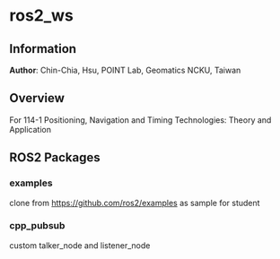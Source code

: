 # ros2_ws

## Information
**Author**: Chin-Chia, Hsu, POINT Lab, Geomatics NCKU, Taiwan

## Overview
For 114-1 Positioning, Navigation and Timing Technologies: Theory and Application

## ROS2 Packages
### examples
clone from https://github.com/ros2/examples as sample for student

### cpp_pubsub
custom talker_node and listener_node 